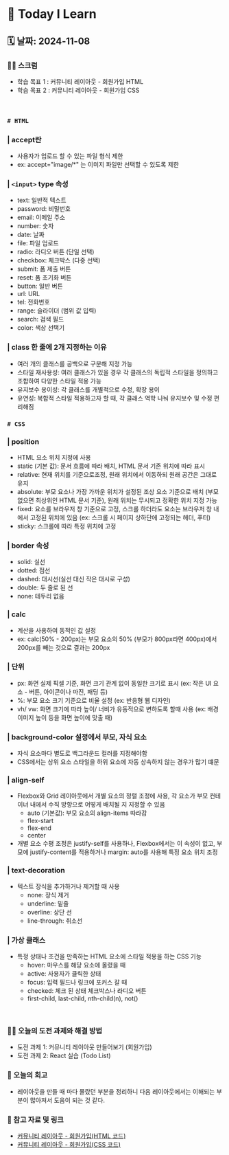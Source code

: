 # 📝 Today I Learn  
## 🗓️ 날짜: 2024-11-08  
### 🙏🏻 스크럼
- 학습 목표 1 : 커뮤니티 레이아웃 - 회원가입 HTML
- 학습 목표 2 : 커뮤니티 레이아웃 - 회원가입 CSS  
</br>

### `# HTML`
### | accept란
- 사용자가 업로드 할 수 있는 파일 형식 제한
- ex: accept="image/*" 는 이미지 파일만 선택할 수 있도록 제한  

### | `<input>` type 속성
-  text: 일반적 텍스트
- password: 비밀번호
- email: 이메일 주소 
- number: 숫자 
- date: 날짜 
- file: 파일 업로드
- radio: 라디오 버튼 (단일 선택)
- checkbox: 체크박스 (다중 선택)
- submit: 폼 제출 버튼
- reset: 폼 초기화 버튼
- button: 일반 버튼
- url: URL 
- tel: 전화번호
- range: 슬라이더 (범위 값 입력)
- search: 검색 필드
- color: 색상 선택기  

### | class 한 줄에 2개 지정하는 이유
- 여러 개의 클래스를 공백으로 구분해 지정 가능
- 스타일 재사용성: 여러 클래스가 있을 경우 각 클래스의 독립적 스타일을 정의하고 조합하여 다양한 스타일 적용 가능
- 유지보수 용이성: 각 클래스를 개별적으로 수정, 확장 용이
- 유연성: 복합적 스타일 적용하고자 할 때, 각 클래스 역학 나눠 유지보수 및 수정 편리해짐  

### `# CSS`
### | position
- HTML 요소 위치 지정에 사용
- static (기본 값): 문서 흐름에 따라 배치, HTML 문서 기존 위치에 따라 표시
- relative: 현재 위치를 기준으로조정, 원래 위치에서 이동하되 원래 공간은 그대로 유지
- absolute: 부모 요소나 가장 가까운 위치가 설정된 조상 요소 기준으로 배치 (부모 없으면 최상위인 HTML 문서 기준), 원래 위치는 무시되고 정확한 위치 지정 가능
- fixed: 요소를 브라우저 창 기준으로 고정, 스크롤 하더라도 요소는 브라우저 창 내에서 고정된 위치에 있음 (ex: 스크롤 시 페이지 상하단에 고정되는 헤더, 푸터)
- sticky: 스크롤에 따라 특정 위치에 고정   

### | border 속성
- solid: 실선
- dotted: 점선
- dashed: 대시선(실선 대신 작은 대시로 구성)
- double: 두 줄로 된 선
- none: 테두리 없음  

### | calc
- 계산을 사용하여 동적인 값 설정
- ex: calc(50% - 200px)는 부모 요소의 50% (부모가 800px라면 400px)에서 200px를 빼는 것으로 결과는 200px  

### | 단위
- px: 화면 실제 픽셀 기준, 화면 크기 관계 없이 동일한 크기로 표시 (ex: 작은 UI 요소 - 버튼, 아이콘이나 마진, 패딩 등)
- %: 부모 요소 크기 기준으로 비율 설정 (ex: 반응형 웹 디자인)
- vh/ vw: 화면 크기에 따라 높이/ 너비가 유동적으로 변하도록 할때 사용 (ex: 배경 이미지 높이 등을 화면 높이에 맞출 때)  

### | background-color 설정에서 부모, 자식 요소
- 자식 요소마다 별도로 백그라운드 컬러를 지정해야함
- CSS에서는 상위 요소 스타일을 하위 요소에 자동 상속하지 않는 경우가 많기 떄문  

### | align-self
- Flexbox와 Grid 레이아웃에서 개별 요소의 정렬 조정에 사용, 각 요소가 부모 컨테이너 내에서 수직 방향으로 어떻게 배치될 지 지정할 수 있음 
    - auto (기본값): 부모 요소의 align-items 따라감 
    - flex-start
    - flex-end
    - center
- 개별 요소 수평 조정은 justify-self를 사용하나, Flexbox에서는 이 속성이 없고, 부모에 justify-content를 적용하거나 margin: auto를 사용해 특정 요소 위치 조정  

### | text-decoration
- 텍스트 장식을 추가하거나 제거할 때 사용
    - none: 장식 제거
    - underline: 밑줄
    - overline: 상단 선
    - line-through: 취소선  

### | 가상 클래스
- 특정 상태나 조건을 만족하는 HTML 요소에 스타일 적용을 하는 CSS 기능
    - hover: 마우스를 해당 요소에 올렸을 때
    - active: 사용자가 클릭한 상태
    - focus: 입력 필드나 링크에 포커스 갈 때
    - checked: 체크 된 상태 체크박스나 라디오 버튼
    - first-child, last-child, nth-child(n), not()  
</br>
 
### ✊🏻 오늘의 도전 과제와 해결 방법
- 도전 과제 1: 커뮤니티 레이아웃 만들어보기 (회원가입)
- 도전 과제 2: React 실습 (Todo List)  
  
### 💭 오늘의 회고
- 레이아웃을 만들 때 마다 몰랐던 부분을 정리하니 다음 레이아웃에서는 이해되는 부분이 많아져서 도움이 되는 것 같다.  
  
### 🔗 참고 자료 및 링크
- [커뮤니티 레이아웃 - 회원가입(HTML 코드)](https://github.com/100-hours-a-week/2-rachel-kim-community-fe/blob/main/html/sign-in.html)
- [커뮤니티 레이아웃 - 회원가입(CSS 코드)](https://github.com/100-hours-a-week/2-rachel-kim-community-fe/blob/main/css/sign-in.css)

